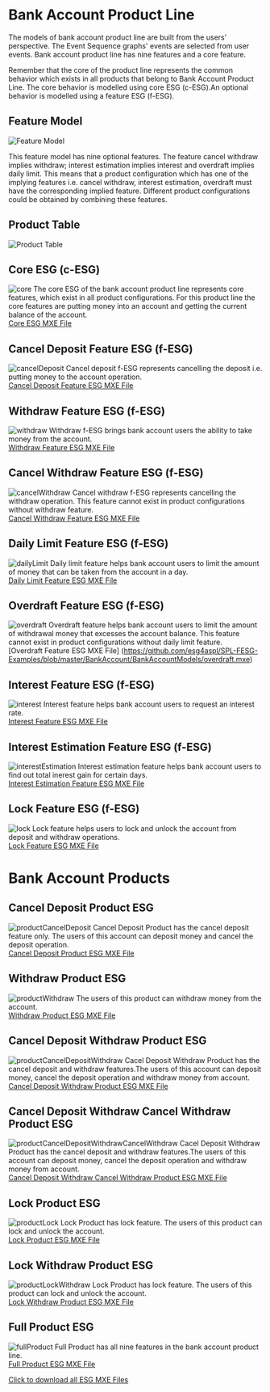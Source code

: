 # Bank Account Product Line

The models of bank account product line are built from the users' perspective. The Event Sequence graphs' events are selected from user events. Bank account product line has nine features and a core feature. 

Remember that the core of the product line represents the common behavior which exists in all products that belong to Bank Account Product Line. The core behavior is modelled using core ESG (c-ESG).An optional behavior is modelled using a feature ESG (f-ESG).

## Feature Model

![Feature Model](https://github.com/esg4aspl/SPL-FESG-Examples/blob/master/BankAccount/BankAccountModelImages/BankAccount_FeatureModel.png)

This feature model has nine optional features. The feature cancel withdraw implies withdraw; interest estimation implies interest and overdraft implies daily limit. This means that a product configuration which has one of the implying features i.e. cancel withdraw, interest estimation, overdraft must have the corresponding implied feature. Different product configurations could be obtained by combining these features. 

## Product Table
![Product Table](https://github.com/esg4aspl/SPL-FESG-Examples/blob/master/BankAccount/BankAccountModelImages/BankAccount_ConfigurationMap.png)

## Core ESG (c-ESG)
 ![core](https://github.com/esg4aspl/SPL-FESG-Examples/blob/master/BankAccount/BankAccountModelImages/core.png)
 The core ESG of the bank account product line represents core features, which exist in all product configurations. For this product line the core features are putting money into an account and getting the current balance of the account.\
 [Core ESG MXE File](https://github.com/esg4aspl/SPL-FESG-Examples/blob/master/BankAccount/BankAccountModels/core.mxe)
 
 ## Cancel Deposit Feature ESG (f-ESG)
 ![cancelDeposit](https://github.com/esg4aspl/SPL-FESG-Examples/blob/master/BankAccount/BankAccountModelImages/cancelDeposit.png)
Cancel deposit f-ESG represents cancelling the deposit i.e. putting money to the account operation.\
 [Cancel Deposit Feature ESG MXE File](https://github.com/esg4aspl/SPL-FESG-Examples/blob/master/BankAccount/BankAccountModels/cancelDeposit.mxe)
 
 ## Withdraw Feature ESG (f-ESG)
 ![withdraw](https://github.com/esg4aspl/SPL-FESG-Examples/blob/master/BankAccount/BankAccountModelImages/withdraw.png)
 Withdraw f-ESG brings bank account users the ability to take money from the account.\
 [Withdraw Feature ESG MXE File](https://github.com/esg4aspl/SPL-FESG-Examples/blob/master/BankAccount/BankAccountModels/withdraw.mxe)
 
 ## Cancel Withdraw Feature ESG (f-ESG)
 ![cancelWithdraw](https://github.com/esg4aspl/SPL-FESG-Examples/blob/master/BankAccount/BankAccountModelImages/cancelWithdraw.png)
Cancel withdraw f-ESG represents cancelling the withdraw operation. This feature cannot exist in product configurations without withdraw feature.\
 [Cancel Withdraw Feature ESG MXE File](https://github.com/esg4aspl/SPL-FESG-Examples/blob/master/BankAccount/BankAccountModels/cancelWithdraw.mxe)
 
 ## Daily Limit Feature ESG (f-ESG)
 ![dailyLimit](https://github.com/esg4aspl/SPL-FESG-Examples/blob/master/BankAccount/BankAccountModelImages/dailyLimit.png)
  Daily limit feature helps bank account users to limit the amount of money that can be taken from the account in a day.\
  [Daily Limit Feature ESG MXE File](https://github.com/esg4aspl/SPL-FESG-Examples/blob/master/BankAccount/BankAccountModels/dailyLimit.mxe)
  
  ## Overdraft Feature ESG (f-ESG)
  ![overdraft](https://github.com/esg4aspl/SPL-FESG-Examples/blob/master/BankAccount/BankAccountModelImages/overdraft.png)
  Overdraft feature helps bank account users to limit the amount of withdrawal money that excesses the account balance. This feature cannot exist in product configurations without daily limit feature.\
  [Overdraft Feature ESG MXE File] (https://github.com/esg4aspl/SPL-FESG-Examples/blob/master/BankAccount/BankAccountModels/overdraft.mxe)
   
  ## Interest Feature ESG (f-ESG)
  ![interest](https://github.com/esg4aspl/SPL-FESG-Examples/blob/master/BankAccount/BankAccountModelImages/interest.png)
  Interest feature helps bank account users to request an interest rate.\
  [Interest Feature ESG MXE File](https://github.com/esg4aspl/SPL-FESG-Examples/blob/master/BankAccount/BankAccountModels/interest.mxe)
  
  ## Interest Estimation Feature ESG (f-ESG)
  ![interestEstimation](https://github.com/esg4aspl/SPL-FESG-Examples/blob/master/BankAccount/BankAccountModelImages/interestEstimation.png)
  Interest estimation feature helps bank account users to find out total inerest gain for certain days.\
  [Interest Estimation Feature ESG MXE File](https://github.com/esg4aspl/SPL-FESG-Examples/blob/master/BankAccount/BankAccountModels/interestEstimation.mxe)
  
  ## Lock Feature ESG (f-ESG)
  ![lock](https://github.com/esg4aspl/SPL-FESG-Examples/blob/master/BankAccount/BankAccountModelImages/lock.png)
  Lock feature helps users to lock and unlock the account from deposit and withdraw operations.\
  [Lock Feature ESG MXE File](https://github.com/esg4aspl/SPL-FESG-Examples/blob/master/BankAccount/BankAccountModels/lock.mxe)
  
  # Bank Account Products
  
  ## Cancel Deposit Product ESG
  ![productCancelDeposit](https://github.com/esg4aspl/SPL-FESG-Examples/blob/master/BankAccount/BankAccountModelImages/bankAccountProduct_cancelDeposit.png)
  Cancel Deposit Product has the cancel deposit feature only. The users of this account can deposit money and cancel the deposit operation.\
  [Cancel Deposit Product ESG MXE File](https://github.com/esg4aspl/SPL-FESG-Examples/blob/master/BankAccount/BankAccountModels/bankAccountProduct_cancelDeposit.mxe)
  
## Withdraw Product ESG
![productWithdraw](https://github.com/esg4aspl/SPL-FESG-Examples/blob/master/BankAccount/BankAccountModelImages/bankAccountProduct_withdraw.png)
The users of this product can withdraw money from the account.\
[Withdraw Product ESG MXE File](https://github.com/esg4aspl/SPL-FESG-Examples/blob/master/BankAccount/BankAccountModels/bankAccountProduct_withdraw.mxe)

## Cancel Deposit Withdraw Product ESG
![productCancelDepositWithdraw](https://github.com/esg4aspl/SPL-FESG-Examples/blob/master/BankAccount/BankAccountModelImages/bankAccountProduct_cancelDepositWithdraw.png)
Cacel Deposit Withdraw Product has the cancel deposit and withdraw features.The users of this account can deposit money, cancel the deposit operation and withdraw money from account.\
[Cancel Deposit Withdraw Product ESG MXE File](https://github.com/esg4aspl/SPL-FESG-Examples/blob/master/BankAccount/BankAccountModels/bankAccountProduct_cancelDepositWithdraw.mxe)

## Cancel Deposit Withdraw Cancel Withdraw Product ESG
![productCancelDepositWithdrawCancelWithdraw](https://github.com/esg4aspl/SPL-FESG-Examples/blob/master/BankAccount/BankAccountModelImages/bankAccountProduct_cancelDepositWithdrawCancelWithdraw.png)
Cacel Deposit Withdraw Product has the cancel deposit and withdraw features.The users of this account can deposit money, cancel the deposit operation and withdraw money from account.\
[Cancel Deposit Withdraw Cancel Withdraw Product ESG MXE File](https://github.com/esg4aspl/SPL-FESG-Examples/blob/master/BankAccount/BankAccountModels/bankAccountProduct_cancelDepositWithdrawCancelWithdraw.mxe)

## Lock Product ESG
![productLock](https://github.com/esg4aspl/SPL-FESG-Examples/blob/master/BankAccount/BankAccountModelImages/bankAccountProduct_lock.png)
Lock Product has lock feature. The users of this product can lock and unlock the account. \
[Lock Product ESG MXE File](https://github.com/esg4aspl/SPL-FESG-Examples/blob/master/BankAccount/BankAccountModels/bankAccountProduct_lock.mxe)

## Lock Withdraw Product ESG
![productLockWithdraw](https://github.com/esg4aspl/SPL-FESG-Examples/blob/master/BankAccount/BankAccountModelImages/bankAccountProduct_lockWithdraw.png)
Lock Product has lock feature. The users of this product can lock and unlock the account.\
[Lock Withdraw Product ESG MXE File](https://github.com/esg4aspl/SPL-FESG-Examples/blob/master/BankAccount/BankAccountModels/bankAccountProduct_lockWithdraw.mxe)

## Full Product ESG
![fullProduct](https://github.com/esg4aspl/SPL-FESG-Examples/blob/master/BankAccount/BankAccountModelImages/bankAccountProduct_fullProduct.png)
Full Product has all nine features in the bank account product line.\
[Full Product ESG MXE File](https://github.com/esg4aspl/SPL-FESG-Examples/blob/master/BankAccount/BankAccountModels/bankAccountProduct_fullProduct.mxe)

[Click to download all ESG MXE Files](https://github.com/esg4aspl/SPL-FESG-Examples/blob/master/BankAccount/BankAccountModels/BankAccountAllModels.zip)
